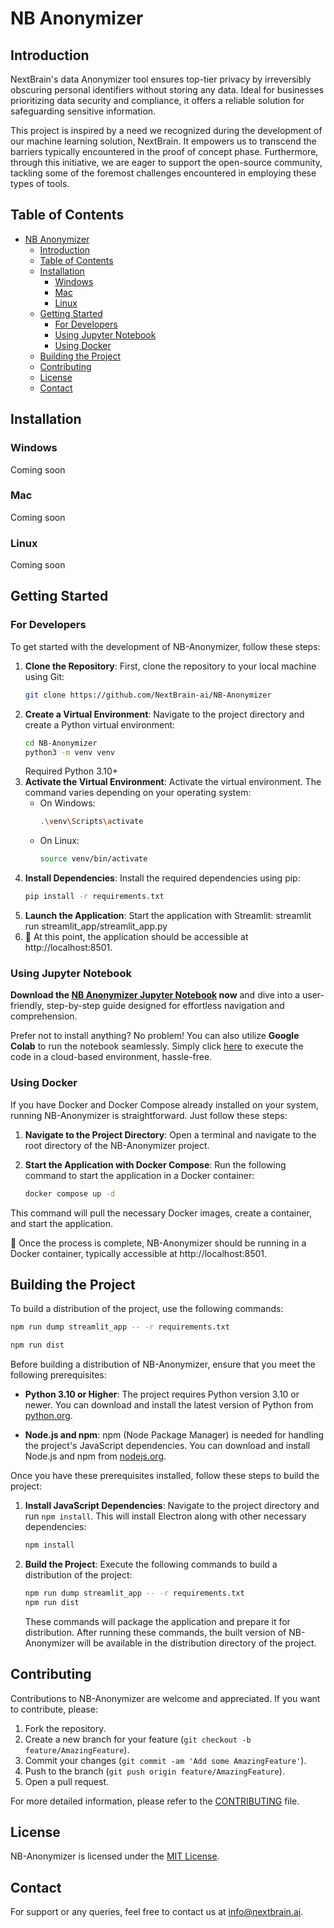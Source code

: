 # NB Anonymizer

## Introduction

NextBrain's data Anonymizer tool ensures top-tier privacy by irreversibly obscuring personal identifiers without storing any data. Ideal for businesses prioritizing data security and compliance, it offers a reliable solution for safeguarding sensitive information.

This project is inspired by a need we recognized during the development of our machine learning solution, NextBrain. It empowers us to transcend the barriers typically encountered in the proof of concept phase. Furthermore, through this initiative, we are eager to support the open-source community, tackling some of the foremost challenges encountered in employing these types of tools.

## Table of Contents

- [NB Anonymizer](#nb-anonymizer)
  - [Introduction](#introduction)
  - [Table of Contents](#table-of-contents)
  - [Installation](#installation)
    - [Windows](#windows)
    - [Mac](#mac)
    - [Linux](#linux)
  - [Getting Started](#getting-started)
    - [For Developers](#for-developers)
    - [Using Jupyter Notebook](#using-jupyter-notebook)
    - [Using Docker](#using-docker)
  - [Building the Project](#building-the-project)
  - [Contributing](#contributing)
  - [License](#license)
  - [Contact](#contact)

## Installation

### Windows

Coming soon

### Mac

Coming soon

### Linux

Coming soon

## Getting Started

### For Developers

To get started with the development of NB-Anonymizer, follow these steps:

1. **Clone the Repository**: First, clone the repository to your local machine using Git:
   ```bash
   git clone https://github.com/NextBrain-ai/NB-Anonymizer
   ```
2. **Create a Virtual Environment**: Navigate to the project directory and create a Python virtual environment:
   ```bash
   cd NB-Anonymizer
   python3 -m venv venv
   ```
   Required Python 3.10+
3. **Activate the Virtual Environment**: Activate the virtual environment. The command varies depending on your operating system:
   - On Windows:
        ```bash
        .\venv\Scripts\activate
        ```
    - On Linux:
        ```bash
        source venv/bin/activate
        ```
4. **Install Dependencies**: Install the required dependencies using pip:
   ```bash
   pip install -r requirements.txt
   ```
5. **Launch the Application**: Start the application with Streamlit:
   streamlit run streamlit_app/streamlit_app.py
6. 🎉 At this point, the application should be accessible at http://localhost:8501.


### Using Jupyter Notebook

**Download the [NB Anonymizer Jupyter Notebook](NB_Anonymizer.ipynb) now** and dive into a user-friendly, step-by-step guide designed for effortless navigation and comprehension.

Prefer not to install anything? No problem! You can also utilize **Google Colab** to run the notebook seamlessly. Simply click [here](https://colab.research.google.com/drive/1nYl800vK7yzudFJFqe5HDJFEMzKumpnq?usp=sharing) to execute the code in a cloud-based environment, hassle-free.

### Using Docker


If you have Docker and Docker Compose already installed on your system, running NB-Anonymizer is straightforward. Just follow these steps:

1. **Navigate to the Project Directory**: Open a terminal and navigate to the root directory of the NB-Anonymizer project.

2. **Start the Application with Docker Compose**: Run the following command to start the application in a Docker container:
   ```bash
   docker compose up -d
   ```

This command will pull the necessary Docker images, create a container, and start the application.

🎉 Once the process is complete, NB-Anonymizer should be running in a Docker container, typically accessible at http://localhost:8501.

## Building the Project

To build a distribution of the project, use the following commands:

```bash
npm run dump streamlit_app -- -r requirements.txt
```

```bash
npm run dist
```

Before building a distribution of NB-Anonymizer, ensure that you meet the following prerequisites:

- **Python 3.10 or Higher**: The project requires Python version 3.10 or newer. You can download and install the latest version of Python from [python.org](https://www.python.org/downloads/).
  
- **Node.js and npm**: npm (Node Package Manager) is needed for handling the project's JavaScript dependencies. You can download and install Node.js and npm from [nodejs.org](https://nodejs.org/).

Once you have these prerequisites installed, follow these steps to build the project:

1. **Install JavaScript Dependencies**: Navigate to the project directory and run `npm install`. This will install Electron along with other necessary dependencies:
   ```bash
   npm install
   ```
2. **Build the Project**: Execute the following commands to build a distribution of the project:
   ```bash
   npm run dump streamlit_app -- -r requirements.txt
   npm run dist
   ```
   These commands will package the application and prepare it for distribution. After running these commands, the built version of NB-Anonymizer will be available in the distribution directory of the project.

## Contributing

Contributions to NB-Anonymizer are welcome and appreciated. If you want to contribute, please:

1. Fork the repository.
2. Create a new branch for your feature (`git checkout -b feature/AmazingFeature`).
3. Commit your changes (`git commit -am 'Add some AmazingFeature'`).
4. Push to the branch (`git push origin feature/AmazingFeature`).
5. Open a pull request.

For more detailed information, please refer to the [CONTRIBUTING](CONTRIBUTING.md) file.

## License

NB-Anonymizer is licensed under the [MIT License](LICENSE).

## Contact

For support or any queries, feel free to contact us at [info@nextbrain.ai](mailto:info@nextbrain.ai).
